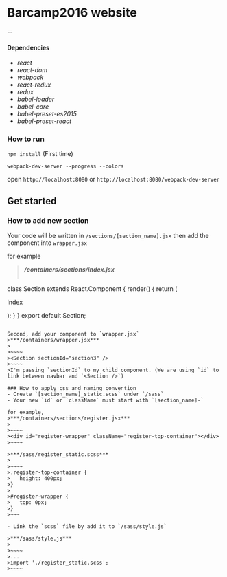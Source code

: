# Barcamp2016 website
--
#### Dependencies

- *react*
- *react-dom*
- *webpack*
- *react-redux*
- *redux*
- *babel-loader*
- *babel-core*
- *babel-preset-es2015*
- *babel-preset-react*

### How to run
 `npm install` (First time)

 `webpack-dev-server --progress --colors`

 open `http://localhost:8080` or `http://localhost:8080/webpack-dev-server`

## Get started

### How to add new section

Your code will be written in `/sections/[section_name].jsx` then add the component into `wrapper.jsx`

for example
>***/containers/sections/index.jsx***
>
>~~~~
class Section extends React.Component {
  render() {
    return (
      <div className="section flex flex-center" id="index-section">
        <p className="text">Index</p>
      </div>
    );
  }
}
export default Section;
~~~~

Second, add your component to `wrapper.jsx`
>***/containers/wrapper.jsx***
>
>~~~~
><Section sectionId="section3" />
>~~~~
>I'm passing `sectionId` to my child component. (We are using `id` to link between navbar and `<Section />`)

### How to apply css and naming convention
- Create `[section_name]_static.scss` under `/sass`
- Your new `id` or `className` must start with `[section_name]-`

for example,
>***/containers/sections/register.jsx***
>
>~~~~
><div id="register-wrapper" className="register-top-container"></div>
>~~~~

>***/sass/register_static.scss***
>
>~~~~
>.register-top-container {
>	height: 400px;
>}
>
>#register-wrapper {
>	top: 0px;
>}
>~~~

- Link the `scss` file by add it to `/sass/style.js`

>***/sass/style.js***
>
>~~~~
>...
>import './register_static.scss';
>~~~~
